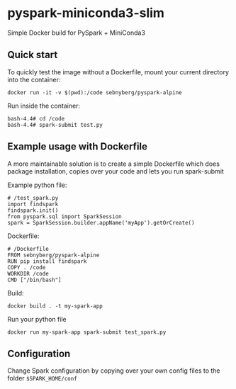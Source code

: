 # pyspark-miniconda3-slim

Simple Docker build for PySpark + MiniConda3

## Quick start

To quickly test the image without a Dockerfile, mount your current directory into the container:

    docker run -it -v $(pwd):/code sebnyberg/pyspark-alpine

Run inside the container:

    bash-4.4# cd /code
    bash-4.4# spark-submit test.py

## Example usage with Dockerfile

A more maintainable solution is to create a simple Dockerfile which does package installation, copies over your code and lets you run spark-submit

Example python file:

    # /test_spark.py
    import findspark
    findspark.init()
    from pyspark.sql import SparkSession
    spark = SparkSession.builder.appName('myApp').getOrCreate()

Dockerfile:

    # /Dockerfile
    FROM sebnyberg/pyspark-alpine
    RUN pip install findspark
    COPY . /code
    WORKDIR /code
    CMD ["/bin/bash"]

Build:

    docker build . -t my-spark-app

Run your python file

    docker run my-spark-app spark-submit test_spark.py

## Configuration

Change Spark configuration by copying over your own config files to the folder `$SPARK_HOME/conf`
